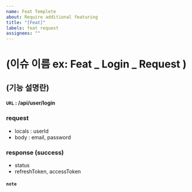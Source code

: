 ```yaml
---
name: Feat Templete
about: Require additional featuring
title: "[Feat]"
labels: feat request
assignees: ""
---
```


# (이슈 이름 ex: Feat _ Login _ Request )

## (기능 설명란)

#### `URL` : /api/user/login

### request

- locals : userId
- body : email, password

### response (success)

- status
- refreshToken, accessToken

#### `note`
